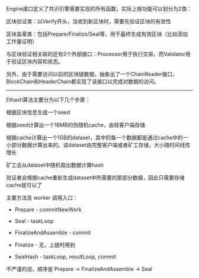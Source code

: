 Engine接口定义了共识引擎需要实现的所有函数，实际上按功能可以划分为2类：

区块验证类：以Verify开头，当收到新区块时，需要先验证区块的有效性

区块盖章类：包括Prepare/Finalize/Seal等，用于最终生成有效区块（比如添加工作量证明）

与区块验证相关联的还有2个外部接口：Processor用于执行交易，而Validator用于验证区块内容和状态。

另外，由于需要访问以前的区块链数据，抽象出了一个ChainReader接口，BlockChain和HeaderChain都实现了该接口以完成对数据的访问。

---

Ethash算法主要分为以下几个步骤：

根据区块信息生成一个seed

根据seed计算出一个16MB的伪随机cache，由轻客户端存储

根据cache计算出一个1GB的dataset，其中的每一个数据都是通过cache中的一小部分数据计算出来的。该dataset由完整客户端或者矿工存储，大小随时间线性增长

矿工会从dataset中随机取出数据计算hash

验证者会根据cache重新生成dataset中所需要的那部分数据，因此只需要存储cache就可以了

主要方法及 worker 调用入口：

* Prepare - commitNewWork

* Seal - taskLoop

* FinalizeAndAssemble - commit
* Finalize - 无，上链时用到
* SealHash - taskLoop, resultLoop, commit

不严谨的说，顺序是 Prepare -&gt; FinalizeAndAssemble -&gt; Seal

